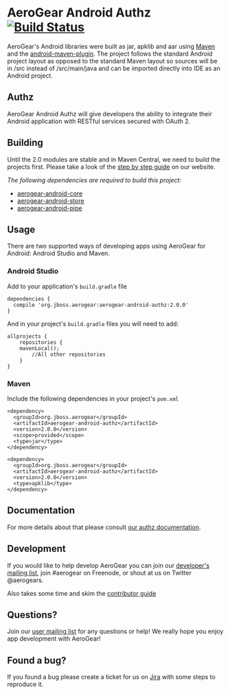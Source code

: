 # AeroGear Android Authz [![Build Status](https://travis-ci.org/aerogear/aerogear-android-authz.png)](https://travis-ci.org/aerogear/aerogear-android-authz)

AeroGear's Android libraries were built as jar, apklib and aar using [Maven](http://maven.apache.org/) and the [android-maven-plugin](https://github.com/jayway/maven-android-plugin). The project follows the standard Android project layout as opposed to the standard Maven layout so sources will be in /src instead of /src/main/java and can be imported directly into IDE as an Android project.

## Authz

AeroGear Android Authz will give developers the ability to integrate their Android application with RESTful services secured with OAuth 2.

## Building

Until the 2.0 modules are stable and in Maven Central, we need to build the projects first.  Please take a look of the [step by step guide](http://aerogear.org/docs/guides/aerogear-android/how-to-build-aerogear-android/) on our website.

*The following dependencies are required to build this project:*

* [aerogear-android-core](http://github.com/aerogear/aerogear-android-core)
* [aerogear-android-store](http://github.com/aerogear/aerogear-android-store)
* [aerogear-android-pipe](http://github.com/aerogear/aerogear-android-pipe)

## Usage

There are two supported ways of developing apps using AeroGear for Android: Android Studio and Maven.

### Android Studio

Add to your application's `build.gradle` file

```
dependencies {
  compile 'org.jboss.aerogear:aerogear-android-authz:2.0.0'
}
```

And in your project's `build.gradle` files you will need to add:

```
allprojects {
    repositories {
    mavenLocal();
        //All other repositories
    }
}
```

### Maven

Include the following dependencies in your project's `pom.xml`


```
<dependency>
  <groupId>org.jboss.aerogear</groupId>
  <artifactId>aerogear-android-authz</artifactId>
  <version>2.0.0</version>
  <scope>provided</scope>
  <type>jar</type>
</dependency>

<dependency>
  <groupId>org.jboss.aerogear</groupId>
  <artifactId>aerogear-android-authz</artifactId>
  <version>2.0.0</version>
  <type>apklib</type>
</dependency>
```

## Documentation

For more details about that please consult [our authz documentation](http://aerogear.org/docs/guides/aerogear-android/authz/).

## Development

If you would like to help develop AeroGear you can join our [developer's mailing list](https://lists.jboss.org/mailman/listinfo/aerogear-dev), join #aerogear on Freenode, or shout at us on Twitter @aerogears.

Also takes some time and skim the [contributor guide](http://aerogear.org/docs/guides/Contributing/)

## Questions?

Join our [user mailing list](https://lists.jboss.org/mailman/listinfo/aerogear-users) for any questions or help! We really hope you enjoy app development with AeroGear!

## Found a bug?

If you found a bug please create a ticket for us on [Jira](https://issues.jboss.org/browse/AGDROID) with some steps to reproduce it.

